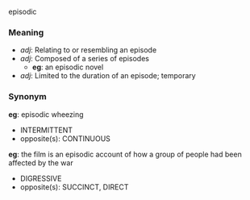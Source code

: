 episodic
### Meaning
+ _adj_: Relating to or resembling an episode
+ _adj_: Composed of a series of episodes
	+ __eg__: an episodic novel
+ _adj_: Limited to the duration of an episode; temporary

### Synonym

__eg__: episodic wheezing

+ INTERMITTENT
+ opposite(s): CONTINUOUS

__eg__: the film is an episodic account of how a group of people had been affected by the war

+ DIGRESSIVE
+ opposite(s): SUCCINCT, DIRECT


